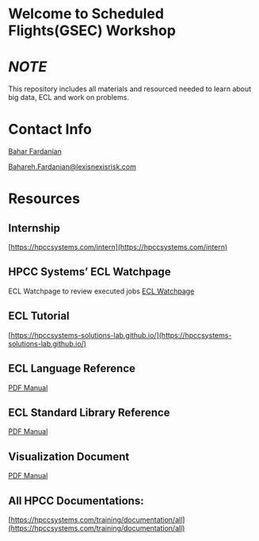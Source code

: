 # Welcome to Scheduled Flights(GSEC) Workshop

# _<b>NOTE</b>_
This repository includes all materials and resourced needed to learn about big data, ECL and work on problems. 

# Contact Info
[Bahar Fardanian](https://www.linkedin.com/in/baharfardanian/)

Bahareh.Fardanian@lexisnexisrisk.com


# Resources

## Internship
[https://hpccsystems.com/intern](https://hpccsystems.com/intern)

## HPCC Systems’ ECL Watchpage
ECL Watchpage to review executed jobs [ECL Watchpage](http://40.70.159.207:8010/)

## ECL Tutorial 
[https://hpccsystems-solutions-lab.github.io/](https://hpccsystems-solutions-lab.github.io/)

## ECL Language Reference
[PDF Manual](https://d2wulyp08c6njk.cloudfront.net/releases/CE-Candidate-7.6.16/docs/EN_US/ECLLanguageReference_EN_US-7.6.16-1.pdf)

## ECL Standard Library Reference
[PDF Manual](https://d2wulyp08c6njk.cloudfront.net/releases/CE-Candidate-7.6.16/docs/EN_US/ECLStandardLibraryReference_EN_US-7.6.16-1.pdf)

## Visualization Document
[PDF Manual](https://d2wulyp08c6njk.cloudfront.net/releases/CE-Candidate-7.6.16/docs/EN_US/VisualizingECL_EN_US-7.6.16-1.pdf)

## All HPCC Documentations:
[https://hpccsystems.com/training/documentation/all](https://hpccsystems.com/training/documentation/all)



